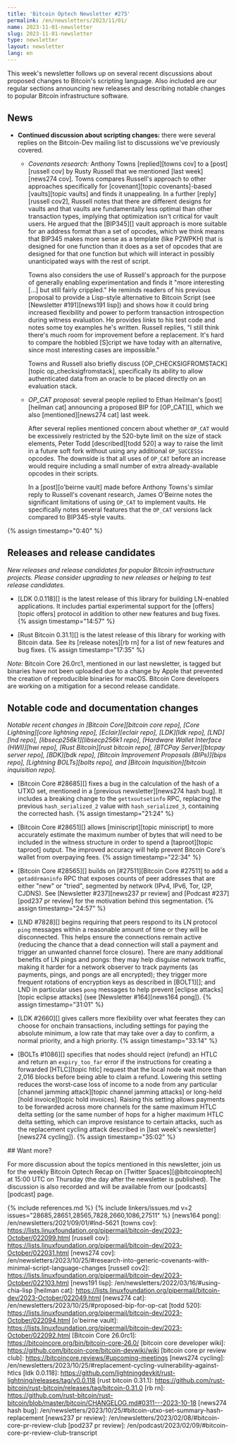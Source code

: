 ```yaml
---
title: 'Bitcoin Optech Newsletter #275'
permalink: /en/newsletters/2023/11/01/
name: 2023-11-01-newsletter
slug: 2023-11-01-newsletter
type: newsletter
layout: newsletter
lang: en
---
```

This week's newsletter follows up on several recent discussions about
proposed changes to Bitcoin's scripting language.  Also included are our
regular sections announcing new releases and describing notable changes
to popular Bitcoin infrastructure software.

## News

- **Continued discussion about scripting changes:** there were several
  replies on the Bitcoin-Dev mailing list to discussions we've
  previously covered.

    - *Covenants research:* Anthony Towns [replied][towns cov] to a
      [post][russell cov] by Rusty Russell that we mentioned [last
      week][news274 cov].  Towns compares Russell's approach to other
      approaches specifically for [covenant][topic covenants]-based
      [vaults][topic vaults] and finds it unappealing.  In a further
      [reply][russell cov2], Russell notes that there are different designs
      for vaults and that vaults are fundamentally less optimal than
      other transaction types, implying that optimization isn't
      critical for vault users.  He argued that the [BIP345][] vault
      approach is more suitable for an address format than a set of
      opcodes, which we think means that BIP345 makes more sense as a
      template (like P2WPKH) that is designed for one function than it
      does as a set of opcodes that are designed for that one function
      but which will interact in possibly unanticipated ways with the
      rest of script.

      Towns also considers the use of Russell's approach for the purpose
      of generally enabling experimentation and finds it "more
      interesting [...] but still fairly crippled."  He reminds
      readers of his previous proposal to provide a Lisp-style
      alternative to Bitcoin Script (see [Newsletter #191][news191
      lisp]) and shows how it could bring increased flexibility and
      power to perform transaction introspection during witness
      evaluation.  He provides links to his test code and notes some toy
      examples he's written.  Russell replies, "I still think there's
      much room for improvement before a replacement.  It's hard to
      compare the hobbled [S]cript we have today with an alternative,
      since most interesting cases are impossible."

      Towns and Russell also briefly discuss
      [OP_CHECKSIGFROMSTACK][topic op_checksigfromstack], specifically
      its ability to allow authenticated data from an oracle to be
      placed directly on an evaluation stack.

    - *OP_CAT proposal:* several people replied to Ethan Heilman's
      [post][heilman cat] announcing a proposed BIP for [OP_CAT][],
      which we also [mentioned][news274 cat] last week.

      After several replies mentioned concern about whether `OP_CAT`
      would be excessively restricted by the 520-byte limit on the size
      of stack elements, Peter Todd [described][todd 520] a way to raise the
      limit in a future soft fork without using any additional
      `OP_SUCCESSx` opcodes.  The downside is that all uses of `OP_CAT`
      before an increase would require including a small number of extra
      already-available opcodes in their scripts.

      In a [post][o'beirne vault] made before Anthony Towns's similar
      reply to Russell's covenant research, James O'Beirne notes the
      significant limitations of using `OP_CAT` to implement vaults.  He
      specifically notes several features that the `OP_CAT` versions
      lack compared to BIP345-style vaults.

{% assign timestamp="0:40" %}

## Releases and release candidates

*New releases and release candidates for popular Bitcoin infrastructure
projects.  Please consider upgrading to new releases or helping to test
release candidates.*

- [LDK 0.0.118][] is the latest release of this library for building
  LN-enabled applications.  It includes partial experimental support for
  the [offers][topic offers] protocol in addition to other new features
  and bug fixes. {% assign timestamp="14:57" %}

- [Rust Bitcoin 0.31.1][] is the latest release of this library for
  working with Bitcoin data.  See its [release notes][rb rn] for a list
  of new features and bug fixes. {% assign timestamp="17:35" %}

_Note:_ Bitcoin Core 26.0rc1, mentioned in our last newsletter, is
tagged but binaries have not been uploaded due to a change by Apple that
prevented the creation of reproducible binaries for macOS.  Bitcoin Core
developers are working on a mitigation for a second release candidate.

## Notable code and documentation changes

*Notable recent changes in [Bitcoin Core][bitcoin core repo], [Core
Lightning][core lightning repo], [Eclair][eclair repo], [LDK][ldk repo],
[LND][lnd repo], [libsecp256k1][libsecp256k1 repo], [Hardware Wallet
Interface (HWI)][hwi repo], [Rust Bitcoin][rust bitcoin repo], [BTCPay
Server][btcpay server repo], [BDK][bdk repo], [Bitcoin Improvement
Proposals (BIPs)][bips repo], [Lightning BOLTs][bolts repo], and
[Bitcoin Inquisition][bitcoin inquisition repo].*

- [Bitcoin Core #28685][] fixes a bug in the calculation of the hash
  of a UTXO set, mentioned in a [previous newsletter][news274 hash
  bug]. It includes a breaking change to the `gettxoutsetinfo` RPC,
  replacing the previous `hash_serialized_2` value with
  `hash_serialized_3`, containing the corrected hash. {% assign timestamp="21:24" %}

- [Bitcoin Core #28651][] allows [miniscript][topic miniscript] to more
  accurately estimate the maximum number of bytes that will need to be
  included in the witness structure in order to spend a [taproot][topic
  taproot] output.  The improved accuracy will help prevent Bitcoin
  Core's wallet from overpaying fees. {% assign timestamp="22:34" %}

- [Bitcoin Core #28565][] builds on [#27511][Bitcoin Core #27511] to add a
  `getaddrmaninfo` RPC that exposes counts of peer addresses that are either "new"
  or "tried", segmented by network (IPv4, IPv6, Tor, I2P, CJDNS). See
  [Newsletter #237][news237 pr review] and [Podcast #237][pod237 pr review] for
  the motivation behind this segmentation. {% assign timestamp="24:57" %}

- [LND #7828][] begins requiring that peers respond to its LN protocol `ping`
  messages within a reasonable amount of time or they will be
  disconnected.  This helps ensure the connections remain active
  (reducing the chance that a dead connection will stall a payment and
  trigger an unwanted channel force closure).  There are many additional
  benefits of LN pings and pongs: they may help disguise network
  traffic, making it harder for a network observer to track payments (as
  payments, pings, and pongs are all encrypted); they trigger more
  frequent rotations of encryption keys as described in [BOLT1][]; and
  LND in particular uses `pong` messages to help prevent [eclipse
  attacks][topic eclipse attacks] (see [Newsletter #164][news164 pong]). {% assign timestamp="31:01" %}

- [LDK #2660][] gives callers more flexibility over what feerates they
  can choose for onchain transactions, including settings for paying the
  absolute minimum, a low rate that may take over a day to confirm, a
  normal priority, and a high priority. {% assign timestamp="33:14" %}

- [BOLTs #1086][] specifies that nodes should reject (refund) an HTLC
  and return an `expiry_too_far` error if the instructions for creating
  a forwarded [HTLC][topic htlc] request that the local node wait more
  than 2,016 blocks before being able to claim a refund.  Lowering this
  setting reduces the worst-case loss of income to a node from any
  particular [channel jamming attack][topic channel jamming attacks] or
  long-held [hold invoice][topic hold invoices].  Raising this setting
  allows payments to be forwarded across more channels for the same
  maximum HTLC delta setting (or the same number of hops for a higher
  maximum HTLC delta setting, which can improve resistance to certain
  attacks, such as the replacement cycling attack described in [last
  week's newsletter][news274 cycling]). {% assign timestamp="35:02" %}

<div markdown="1" class="callout">
## Want more?

For more discussion about the topics mentioned in this newsletter, join
us for the weekly Bitcoin Optech Recap on [Twitter
Spaces][@bitcoinoptech] at 15:00 UTC on Thursday (the day after the
newsletter is published).  The discussion is also recorded and will be
available from our [podcasts][podcast] page.

</div>

{% include references.md %}
{% include linkers/issues.md v=2 issues="28685,28651,28565,7828,2660,1086,27511" %}
[news164 pong]: /en/newsletters/2021/09/01/#lnd-5621
[towns cov]: https://lists.linuxfoundation.org/pipermail/bitcoin-dev/2023-October/022099.html
[russell cov]: https://lists.linuxfoundation.org/pipermail/bitcoin-dev/2023-October/022031.html
[news274 cov]: /en/newsletters/2023/10/25/#research-into-generic-covenants-with-minimal-script-language-changes
[russell cov2]: https://lists.linuxfoundation.org/pipermail/bitcoin-dev/2023-October/022103.html
[news191 lisp]: /en/newsletters/2022/03/16/#using-chia-lisp
[heilman cat]: https://lists.linuxfoundation.org/pipermail/bitcoin-dev/2023-October/022049.html
[news274 cat]: /en/newsletters/2023/10/25/#proposed-bip-for-op-cat
[todd 520]: https://lists.linuxfoundation.org/pipermail/bitcoin-dev/2023-October/022094.html
[o'beirne vault]: https://lists.linuxfoundation.org/pipermail/bitcoin-dev/2023-October/022092.html
[Bitcoin Core 26.0rc1]: https://bitcoincore.org/bin/bitcoin-core-26.0/
[bitcoin core developer wiki]: https://github.com/bitcoin-core/bitcoin-devwiki/wiki
[bitcoin core pr review club]: https://bitcoincore.reviews/#upcoming-meetings
[news274 cycling]: /en/newsletters/2023/10/25/#replacement-cycling-vulnerability-against-htlcs
[ldk 0.0.118]: https://github.com/lightningdevkit/rust-lightning/releases/tag/v0.0.118
[rust bitcoin 0.31.1]: https://github.com/rust-bitcoin/rust-bitcoin/releases/tag/bitcoin-0.31.0
[rb rn]: https://github.com/rust-bitcoin/rust-bitcoin/blob/master/bitcoin/CHANGELOG.md#0311---2023-10-18
[news274 hash bug]: /en/newsletters/2023/10/25/#bitcoin-utxo-set-summary-hash-replacement
[news237 pr review]: /en/newsletters/2023/02/08/#bitcoin-core-pr-review-club
[pod237 pr review]: /en/podcast/2023/02/09/#bitcoin-core-pr-review-club-transcript
